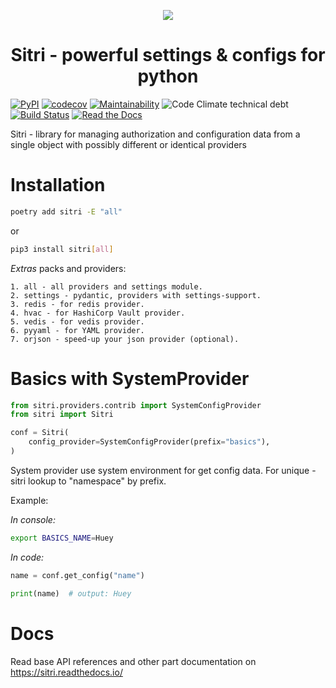 <p align="center">
  <a href="https://github.com/elastoo-team/sitri">
    <img src="https://raw.githubusercontent.com/Elastoo-Team/sitri/master/docs/_static/full_logo.jpg">
  </a>
  <h1 align="center">
    Sitri - powerful settings & configs for python
  </h1>
</p>

[![PyPI](https://img.shields.io/pypi/v/sitri)](https://pypi.org/project/sitri/)
[![codecov](https://codecov.io/gh/Elastoo-Team/sitri/branch/master/graph/badge.svg)](https://codecov.io/gh/elastoo-team/sitri)
[![Maintainability](https://api.codeclimate.com/v1/badges/625f1d869adbf4128f75/maintainability)](https://codeclimate.com/github/Elastoo-Team/sitri/maintainability)
![Code Climate technical debt](https://img.shields.io/codeclimate/tech-debt/Elastoo-Team/sitri)
[![Build Status](https://img.shields.io/endpoint.svg?url=https%3A%2F%2Factions-badge.atrox.dev%2FElastoo-Team%2Fsitri%2Fbadge&style=popout)](https://actions-badge.atrox.dev/Elastoo-Team/sitri/goto)
[![Read the Docs](https://img.shields.io/readthedocs/sitri)](https://sitri.readthedocs.io)

Sitri - library for managing authorization and configuration data from a single object with possibly different or identical providers

#  Installation

```bash
poetry add sitri -E "all"
```

or
```bash
pip3 install sitri[all]
```

*Extras* packs and providers:

    1. all - all providers and settings module.
    2. settings - pydantic, providers with settings-support.
    3. redis - for redis provider.
    4. hvac - for HashiCorp Vault provider.
    5. vedis - for vedis provider.
    6. pyyaml - for YAML provider.
    7. orjson - speed-up your json provider (optional).


# Basics with SystemProvider

```python
from sitri.providers.contrib import SystemConfigProvider
from sitri import Sitri

conf = Sitri(
    config_provider=SystemConfigProvider(prefix="basics"),
)
```
System provider use system environment for get config data. For unique - sitri lookup to "namespace" by prefix.

Example:

*In console:*
```bash
export BASICS_NAME=Huey
```

*In code:*
```python
name = conf.get_config("name")

print(name)  # output: Huey
```

#  Docs
Read base API references and other part documentation on https://sitri.readthedocs.io/
